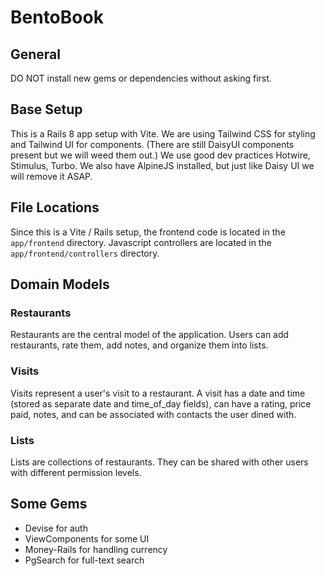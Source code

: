# BentoBook

## General

DO NOT install new gems or dependencies without asking first.

## Base Setup

This is a Rails 8 app setup with Vite. We are using Tailwind CSS for styling and Tailwind UI for components. (There are still DaisyUI components present but we will weed them out.)
We use good dev practices Hotwire, Stimulus, Turbo. We also have AlpineJS installed, but just like Daisy UI we will remove it ASAP.

## File Locations

Since this is a Vite / Rails setup, the frontend code is located in the `app/frontend` directory. Javascript controllers are located in the `app/frontend/controllers` directory.

## Domain Models

### Restaurants
Restaurants are the central model of the application. Users can add restaurants, rate them, add notes, and organize them into lists.

### Visits
Visits represent a user's visit to a restaurant. A visit has a date and time (stored as separate date and time_of_day fields), can have a rating, price paid, notes, and can be associated with contacts the user dined with.

### Lists
Lists are collections of restaurants. They can be shared with other users with different permission levels.

## Some Gems

- Devise for auth
- ViewComponents for some UI
- Money-Rails for handling currency
- PgSearch for full-text search
